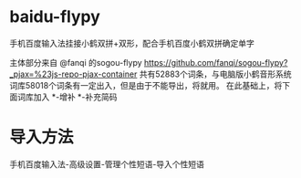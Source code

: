 # baidu-flypy
手机百度输入法挂接小鹤双拼+双形，配合手机百度小鹤双拼确定单字

主体部分来自 @fanqi 的sogou-flypy https://github.com/fanqi/sogou-flypy?_pjax=%23js-repo-pjax-container 共有52883个词条，与电脑版小鹤音形系统词库58018个词条有一定出入，但是由于不能导出，将就用。
在此基础上，将下面词库加入
*-增补
*-补充简码
# 导入方法
手机百度输入法-高级设置-管理个性短语-导入个性短语






